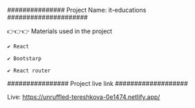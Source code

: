 ############### Project Name: it-educations #####################

👉👉👉 Materials used in the project

    ✔ React 

    ✔ Bootstarp

    ✔ React router 

################ Project live link ###################

 Live:  https://unruffled-tereshkova-0e1474.netlify.app/